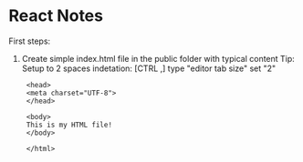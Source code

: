 # React Notes
First steps:

1. Create simple index.html file in the public folder with typical content
    Tip: Setup to 2 spaces indetation: [CTRL ,] type "editor tab size" set "2"
        <!DOCTYPE html>
        <html>

        <head>
        <meta charset="UTF-8">
        </head>

        <body>
        This is my HTML file!
        </body>

        </html>